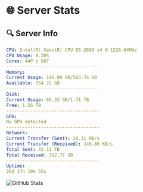 # 🌐 Server Stats
## 🔍 Server Info
```yaml
CPU: Intel(R) Xeon(R) CPU E5-2699 v4 @ 1226.04MHz
CPU Usage: 0.30%
Cores: 44P | 88T
-----------------------------------
Memory:
Current Usage: 146.09 GB/503.74 GB
Available: 354.22 GB
-----------------------------------
Disk:
Current Usage: 65.33 GB/1.71 TB
Free: 1.56 TB
-----------------------------------
GPU:
No GPU detected
-----------------------------------
Network:
Current Transfer (Sent): 28.31 MB/s
Current Transfer (Received): 149.86 KB/s
Total Sent: 42.12 TB
Total Received: 362.77 GB
-----------------------------------
Uptime:
26d 17h 19m 55s
```
![GitHub Stats](https://img.shields.io/badge/Updated-2025-04-03_14:42:44-blue)